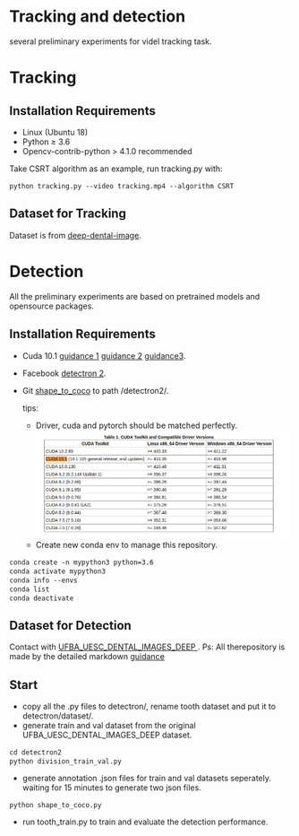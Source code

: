 # Tracking and detection

several preliminary experiments for videl tracking task.

# Tracking
## Installation Requirements
* Linux (Ubuntu 18)
* Python ≥ 3.6
* Opencv-contrib-python > 4.1.0 recommended

Take CSRT algorithm as an example, run tracking.py with:

```
python tracking.py --video tracking.mp4 --algorithm CSRT
```
## Dataset for Tracking 
Dataset is from [deep-dental-image](https://github.com/IvisionLab/deep-dental-image).


# Detection
All the preliminary experiments are based on pretrained models and opensource packages.
## Installation Requirements
* Cuda 10.1 [guidance 1](https://medium.com/@exesse/cuda-10-1-installation-on-ubuntu-18-04-lts-d04f89287130) [guidance 2](https://oldtang.com/2486.html) [guidance3](http://blog.jeffhaluska.com/adventures-in-installing-pytorch-in-ubuntu-18-04/).
* Facebook [detectron 2](https://github.com/facebookresearch/detectron2).
* Git [shape_to_coco](https://github.com/waspinator/pycococreator) to path /detectron2/.

  tips:
  - Driver, cuda and pytorch should be matched perfectly. 
  ![version](/images/CUDAToolkitDocumentation.png)
  - Create new conda env to manage this repository.
```
conda create -n mypython3 python=3.6
conda activate mypython3
conda info --envs
conda list
conda deactivate
```
## Dataset for Detection
Contact with [UFBA_UESC_DENTAL_IMAGES_DEEP ](https://github.com/IvisionLab/deep-dental-image).
Ps: All therepository is made by the detailed markdown [guidance](https://guides.github.com/features/mastering-markdown/)
## Start 
* copy all the .py files to detectron/, rename tooth dataset and put it to detectron/dataset/.
* generate train and val dataset from the original UFBA_UESC_DENTAL_IMAGES_DEEP dataset.
```
cd detectron2
python division_train_val.py
```
* generate annotation .json files for train and val datasets seperately. waiting for 15 minutes to generate two json files.
```
python shape_to_coco.py
```
* run tooth_train.py to train and evaluate the detection performance.

